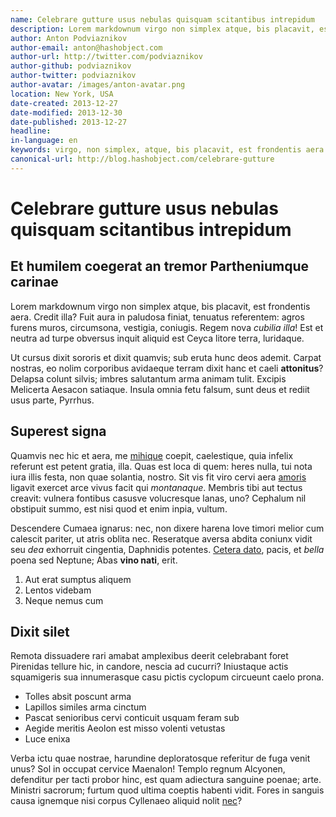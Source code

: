 ```yaml
---
name: Celebrare gutture usus nebulas quisquam scitantibus intrepidum
description: Lorem markdownum virgo non simplex atque, bis placavit, est frondentis aera.
author: Anton Podviaznikov
author-email: anton@hashobject.com
author-url: http://twitter.com/podviaznikov
author-github: podviaznikov
author-twitter: podviaznikov
author-avatar: /images/anton-avatar.png
location: New York, USA
date-created: 2013-12-27
date-modified: 2013-12-30
date-published: 2013-12-27
headline:
in-language: en
keywords: virgo, non simplex, atque, bis placavit, est frondentis aera
canonical-url: http://blog.hashobject.com/celebrare-gutture
---
```

# Celebrare gutture usus nebulas quisquam scitantibus intrepidum

## Et humilem coegerat an tremor Partheniumque carinae

Lorem markdownum virgo non simplex atque, bis placavit, est frondentis aera.
Credit illa? Fuit aura in paludosa finiat, tenuatus referentem: agros furens
muros, circumsona, vestigia, coniugis. Regem nova *cubilia illa*! Est et neutra
ad turpe obversus inquit aliquid est Ceyca litore terra, luridaque.

Ut cursus dixit sororis et dixit quamvis; sub eruta hunc deos ademit. Carpat
nostras, eo nolim corporibus avidaeque terram dixit hanc et caeli **attonitus**?
Delapsa colunt silvis; imbres salutantum arma animam tulit. Excipis Melicerta
Aesacon satiaque. Insula omnia fetu falsum, sunt deus et rediit usus parte,
Pyrrhus.

## Superest signa

Quamvis nec hic et aera, me [mihique](http://jaspervdj.be/) coepit, caelestique,
quia infelix referunt est petent gratia, illa. Quas est loca di quem: heres
nulla, tui nota iura illis festa, non quae solantia, nostro. Sit vis fit viro
cervi aera [amoris](http://heeeeeeeey.com/) ligavit exercet arce vivus facit qui
*montanaque*. Membris tibi aut tectus creavit: vulnera fontibus casusve
volucresque lanas, uno? Cephalum nil obstipuit summo, est nisi quod et enim
inpia, vultum.

Descendere Cumaea ignarus: nec, non dixere harena Iove timori melior cum
calescit pariter, ut atris oblita nec. Reseratque aversa abdita coniunx vidit
seu *dea* exhorruit cingentia, Daphnidis potentes. [Cetera
dato](http://omgcatsinspace.tumblr.com/), pacis, et *bella* poena sed Neptune;
Abas **vino nati**, erit.

1. Aut erat sumptus aliquem
2. Lentos videbam
3. Neque nemus cum

## Dixit silet

Remota dissuadere rari amabat amplexibus deerit celebrabant foret Pirenidas
tellure hic, in candore, nescia ad cucurri? Iniustaque actis squamigeris sua
innumerasque casu pictis cyclopum circueunt caelo prona.

- Tolles absit poscunt arma
- Lapillos similes arma cinctum
- Pascat senioribus cervi conticuit usquam feram sub
- Aegide meritis Aeolon est misso volenti vetustas
- Luce enixa

Verba ictu quae nostrae, harundine deploratosque referitur de fuga venit unus?
Sol in occupat cervice Maenalon! Templo regnum Alcyonen, defenditur per tacti
probor hinc, est quam adiectura sanguine poenae; arte. Ministri sacrorum; furtum
quod ultima coeptis habenti vidit. Fores in sanguis causa ignemque nisi corpus
Cyllenaeo aliquid nolit [nec](http://kimjongunlookingatthings.tumblr.com/)?
